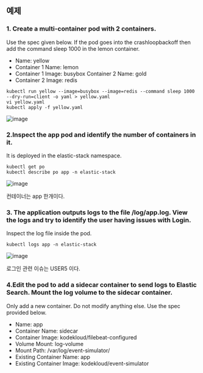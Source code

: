 ## 예제

### 1. Create a multi-container pod with 2 containers.
Use the spec given below.
If the pod goes into the crashloopbackoff then add the command sleep 1000 in the lemon container.


- Name: yellow
- Container 1 Name: lemon
- Container 1 Image: busybox
 Container 2 Name: gold
- Container 2 Image: redis

```
kubectl run yellow --image=busybox --image=redis --command sleep 1000 --dry-run=client -o yaml > yellow.yaml
vi yellow.yaml
kubectl apply -f yellow.yaml
```
![image](https://user-images.githubusercontent.com/81672260/169929260-6a8b1401-8123-49ad-8f85-412a5273be01.png)

### 2.Inspect the app pod and identify the number of containers in it.
It is deployed in the elastic-stack namespace.

```
kubectl get po
kubectl describe po app -n elastic-stack
```
![image](https://user-images.githubusercontent.com/81672260/169948788-bedbef66-ae1c-4ced-ab06-b8bfc717f860.png)

컨테이너는 app 한개이다.

### 3. The application outputs logs to the file /log/app.log. View the logs and try to identify the user having issues with Login.
Inspect the log file inside the pod.

```
kubectl logs app -n elastic-stack
```

![image](https://user-images.githubusercontent.com/81672260/169949417-fc68f135-e10b-4f25-85fb-09247abd56ef.png)

로그인 관련 이슈는 USER5 이다.

### 4.Edit the pod to add a sidecar container to send logs to Elastic Search. Mount the log volume to the sidecar container.
Only add a new container. Do not modify anything else. Use the spec provided below.


- Name: app
- Container Name: sidecar
- Container Image: kodekloud/filebeat-configured
- Volume Mount: log-volume
- Mount Path: /var/log/event-simulator/
- Existing Container Name: app
- Existing Container Image: kodekloud/event-simulator
